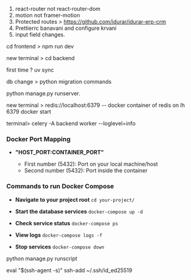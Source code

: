 1. react-router not react-router-dom 
2. motion not framer-motion
3. Protected routes > https://github.com/idurar/idurar-erp-crm
4. Prettierrc banavani and configure krvani
5. input field changes. 

cd frontend > npm run dev

new terminal > 
cd backend

first time ? uv sync

db change > python migration commands 

python manage.py runserver.

new terminal > 
redis://localhost:6379 -- docker container of redis on lh 6379
docker start <container-name>

terminal> celery -A backend worker --loglevel=info

### **Docker Port Mapping**

- **"HOST_PORT:CONTAINER_PORT"**

    * First number (5432): Port on your local machine/host
    * Second number (5432): Port inside the container 


### **Commands to run Docker Compose**

- **Navigate to your project root**
`cd your-project/`

- **Start the database services**
`docker-compose up -d`

- **Check service status**
`docker-compose ps`

- **View logs**
`docker-compose logs -f`

- **Stop services**
`docker-compose down`

python manage.py runscript 

eval "$(ssh-agent -s)"
ssh-add ~/.ssh/id_ed25519